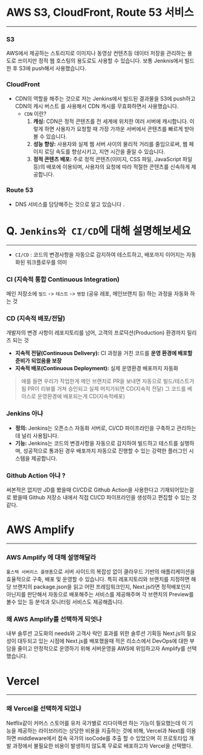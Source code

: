 

# AWS S3, CloudFront, Route 53 서비스
---
### S3 
AWS에서 제공하는 스토리지로 이미지나 동영상 컨텐츠등 데이터 저장을 관리하는 용도로 쓰이지만
정적 웹 호스팅의 용도로도 사용할 수 있습니다. 보통 Jenknis에서 빌드한 후 S3에 push해서 사용했습니다. 

### CloudFront
- CDN의 역할을 해주는 것으로 저는 Jenkins에서 빌드된 결과물을 S3에 push하고 CDN의 캐시 버스트 를 사용해서 CDN 캐시를 무효화하면서 사용했습니다.
	- `CDN` 이란?
		1. **캐싱:** CDN은 정적 콘텐츠를 전 세계에 위치한 여러 서버에 캐시합니다. 이렇게 하면 사용자가 요청할 때 가장 가까운 서버에서 콘텐츠를 빠르게 받아볼 수 있습니다.
		1. **성능 향상:** 사용자와 실제 웹 서버 사이의 물리적 거리를 줄임으로써, 웹 페이지 로딩 속도를 향상시키고, 지연 시간을 줄일 수 있습니다.
		1. **정적 콘텐츠 배포:** 주로 정적 콘텐츠(이미지, CSS 파일, JavaScript 파일 등)의 배포에 이용되며, 사용자의 요청에 따라 적절한 콘텐츠를 신속하게 제공합니다.

### Route 53
- DNS 서비스를 담당해주는 것으로 알고 있습니다 .
 


# Q. `Jenkins와 CI/CD`에 대해 설명해보세요
---
- `CI/CD` : 코드의 변경사항을 자동으로 감지하여 테스트하고, 배포까지 이어지는 자동화된 워크플로우를 의미

### CI (지속적 통합 Continuous Integration)
메인 저장소에 `빌드` -> `테스트` -> `병합` (공유 레포, 메인브랜치 등) 하는 과정을 자동화 하는 것

### CD (지속적 배포/전달)
개발자의 변경 사항이 레포지토리를 넘어, 고객의 프로덕션(Production) 환경까지 릴리즈 되는 것
 
- **지속적 전달(Continuous Delivery):**  CI 과정을 거친 코드를 **운영 환경에 배포할 준비가 되었음을 보장**
- **지속적 배포(Continuous Deployment):** 실제 운영환경 배포까지 자동화

> 얘를 들면 우리가 작업한게 메인 브랜치로 PR을 보내면 자동으로 빌드/테스트가 됨 
> PR이  리뷰를 거쳐 승인되고 실제 머지가되면 CD(지속적 전달)
> 그 코드를 베이스로 운영환경에 배포되는게 CD(지속적배포)

### Jenkins 아냐

- **정의:** Jenkins는 오픈소스 자동화 서버로, CI/CD 파이프라인을 구축하고 관리하는 데 널리 사용됩니다.
- **기능:** Jenkins는 코드의 변경사항을 자동으로 감지하여 빌드하고 테스트를 실행하며, 성공적으로 통과된 경우 배포까지 자동으로 진행할 수 있는 강력한 플러그인 시스템을 제공합니다.


### Github Action 아냐 ?
써본적은 없지만 JD를 봤을때 CI/CD로 Github Action을 사용한다고 기재되어있는걸로 봤을때 
Github 저장소 내에서 직접 CI/CD 파이프라인을 생성하고 편집할 수 있는 것 같다.



# AWS Amplify
---
### AWS Amplify 에 대해 설명해달라 
`풀스택 서버리스 플랫폼`으로 서버 사이드의 복잡성 없이 클라우드 기반의 애플리케이션을 효율적으로 구축, 배포 및 운영할 수 있습니다. 
특히 레포지토리와 브랜치를 지정하면 해당 브랜치의 package.json을 읽고 어떤 프레임워크인지, Next.js라면 정적배포인지 아닌지를 판단해서 자동으로 배포해주는 서비스를 제공해주며 
각 브랜치의 Preview를 볼수 있는 등 분석과 모니터링 서비스도 제공해줍니다.

### 왜 AWS Amplify를 선택하게 되엇냐
내부 솔루션 고도화의 needs와 고객사 락인 효과를 위한 솔루션 기획등 
Next.js의 필요성이 대두되고 있는 시점에 Next.js를 배포했을때 적은 리소스에서 DevOps에 대한 부담을 줄이고 안정적으로 운영하기 위해 서버운영을 AWS에 위임하고자 Amplify를 선택했습니다. 




# Vercel
---
### 왜 Vercel을 선택하게 되었냐

Netflix같이 커머스 스토어를 유저 국가별로 리다이렉션 하는 기능이 필요했는데
이 기능을 제공하는 라이브러리는 상당한 비용을 지출하는 것에 비해, Vercel과 Next를 이용하면 middleware에서 접속 국가의 isoCode를 추출 할 수 있었으며 히 프로토타입 개발 과정에서 불필요한 비용이 발생하지 않도록 무료로 배포하고자 Vercel을 선택했다.